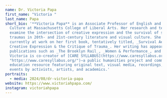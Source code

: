 ```yaml
---
name: Dr. Victoria Papa
first_name: "Victoria "
last_name: Papa
short_bio: '**Victoria Papa** is an Associate Professor of English and Visual
  Culture at Massachusetts College of Liberal Arts. Her research and teaching
  examine the intersection of creative expression and the survival of structural
  traumas in 20th- and 21st-century literature and visual culture. She is
  currently at work on her first book, tentatively titled, _Survival Aesthetics:
  Creative Expression & the Critique of Trauma_. Her writing has appeared in
  publications such as _The Brooklyn Rail_, _Women & Performance_, and others.
  Victoria is co-creator of [CARE SYLLABUS](https://www.caresyllabus.org/
  "https://www.caresyllabus.org/")—a public humanities project and community
  education resource featuring original text, visual media, recordings, and live
  events by activists, artists, and academics.'
portraits:
  - media: 2024/08/dr-victoria-papa
website: https://www.victoriahpapa.com/
instagram: victoriahpapa
---
```

